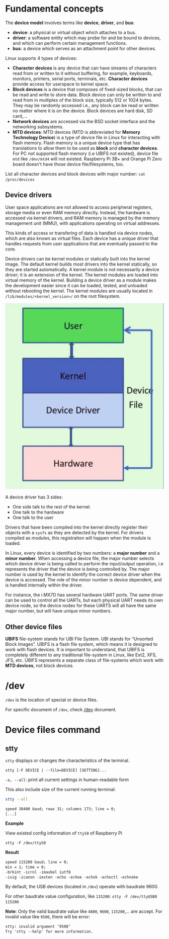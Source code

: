 # Fundamental concepts

The **device model** involves terms like **device**, **driver**, and **bus**:
* **device**: a physical or virtual object which attaches to a bus.
* **driver**: a software entity which may probe for and be bound to devices, and which can perform certain management functions.
* **bus**: a device which serves as an attachment point for other devices.

Linux supports 4 types of devices:

* **Character devices** is any device that can have streams of characters read from or written to it without buffering, for example, keyboards, monitors, printers, serial ports, terminals, etc. **Character devices** provide access for userspace to kernel space.
* **Block devices** is a device that composes of fixed-sized blocks, that can be read and write to store data. Block device can only be written to and read from in multiples of the block size, typically 512 or 1024 bytes. They may be randomly accessed i.e., any block can be read or written no matter where it is on the device. Block devices are hard disk, SD card,...
* **Network devices** are accessed via the BSD socket interface and the networking subsystems.
* **MTD devices**: MTD devices (MTD is abbreviated for **Memory Technology Device**) is a type of device file in Linux for interacting with flash memory. Flash memory is a unique device type that has translations to allow them to be used as **block** and **character devices**. For PC not supported flash memory (i.e UBIFS not existed), device file ``mtd`` like ``/dev/mtd4`` will not existed. Raspberry Pi 3B+ and Orange Pi Zero board doesn't have those device file/filesystems, too.

List all character devices and block devices with major number: ``cat /proc/devices``

## Device drivers

User space applications are not allowed to access peripheral registers, storage media or even RAM memory directly. Instead, the hardware is accessed via kernel drivers, and RAM memory is managed by the memory management unit (MMU), with applications operating on virtual addresses. 

This kinds of access or transfering of data is handled via device nodes, which are also known as virtual files. Each device has a unique driver that handles requests from user applications that are eventually passed to the core. 

Device drivers can be kernel modules or statically built into the kernel image. The default kernel builds most drivers into the kernel statically, so they are started automatically. A kernel module is not necessarily a device driver; it is an extension of the kernel. The kernel modules are loaded into virtual memory of the kernel. Building a device driver as a module makes the development easier since it can be loaded, tested, and unloaded without rebooting the kernel. The kernel modules are usually located in ``/lib/modules/<kernel_version>/`` on the root filesystem.

![](../../Environment/Images/device_driver.png)

A device driver has 3 sides:

* One side talk to the rest of the kernel.
* One talk to the hardware
* One talk to the user

Drivers that have been compiled into the kernel directly register their objects with a ``sysfs`` as they are detected by the kernel. For drivers compiled as modules, this registration will happen when the module is loaded.

In Linux, every device is identified by two numbers: a **major number** and a **minor number**. When accessing a device file, the major number selects which device driver is being called to perform the input/output operation, i.e represents the driver that the device is being controlled by. The major number is used by the kernel to identify the correct device driver when the device is accessed. The role of the minor number is device dependent, and is handled internally within the driver. 

For instance, the i.MX7D has several hardware UART ports. The same driver can be used to control all the UARTs, but each physical UART needs its own device node, so the device nodes for these UARTS will all have the same major number, but will have unique minor numbers.

## Other device files

**UBIFS** file-system stands for UBI File System. UBI stands for “Unsorted Block Images”. UBIFS is a flash file system, which means it is designed to work with flash devices. It is important to understand, that UBIFS is completely different to any traditional file-system in Linux, like Ext2, XFS, JFS, etc. UBIFS represents a separate class of file-systems which work with **MTD devices**, not block devices.

# /dev

``/dev`` is the location of special or device files.

For specific document of ``/dev``, check [/dev](dev.md) document.

# Device files command

## stty

``stty`` displays or changes the characteristics of the terminal.

```
stty [-F DEVICE | --file=DEVICE] [SETTING]...
```

``-a, --all``: print all current settings in human-readable form

This also include size of the current running terminal:

```sh
stty --all
```

```
speed 38400 baud; rows 31; columns 173; line = 0;
[...]
```

**Example**

View existed config information of ``ttyS0`` of Raspberry Pi

```
stty -F /dev/ttyS0
```

**Result**

```
speed 115200 baud; line = 0;
min = 1; time = 0;
-brkint -icrnl -imaxbel iutf8
-isig -icanon -iexten -echo -echoe -echok -echoctl -echnoke
```

By default, the USB devices (located in ``/dev``) operate with baudrate 9600.

For other baudrate value configuration, like ``115200``: ``stty -F /dev/ttyUSB0 115200``

**Note**: Only the valid baudrate value like ``4800``, ``9600``, ``115200``,... are accept. For invalid value like ``9500``, there will be error:

```
stty: invalid argument ‘9500’
Try 'stty --help' for more information.
```
